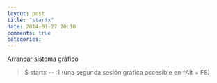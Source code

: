 ```yaml
---
layout: post
title: "startx"
date: 2014-01-27 20:10
comments: true
categories: 
---
```

Arrancar sistema gráfico

>$ startx -- :1 (una segunda sesión gráfica accesible en ^Alt + F8)

